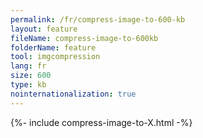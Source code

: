 ```yaml
---
permalink: /fr/compress-image-to-600-kb
layout: feature
fileName: compress-image-to-600kb
folderName: feature
tool: imgcompression
lang: fr
size: 600
type: kb
nointernationalization: true
---
```

{%- include compress-image-to-X.html -%}
      